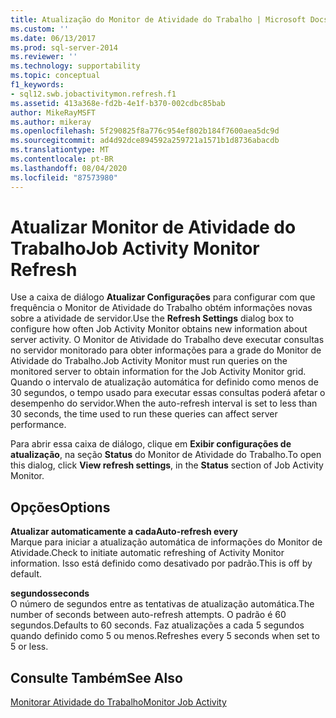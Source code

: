 ```yaml
---
title: Atualização do Monitor de Atividade do Trabalho | Microsoft Docs
ms.custom: ''
ms.date: 06/13/2017
ms.prod: sql-server-2014
ms.reviewer: ''
ms.technology: supportability
ms.topic: conceptual
f1_keywords:
- sql12.swb.jobactivitymon.refresh.f1
ms.assetid: 413a368e-fd2b-4e1f-b370-002cdbc85bab
author: MikeRayMSFT
ms.author: mikeray
ms.openlocfilehash: 5f290825f8a776c954ef802b184f7600aea5dc9d
ms.sourcegitcommit: ad4d92dce894592a259721a1571b1d8736abacdb
ms.translationtype: MT
ms.contentlocale: pt-BR
ms.lasthandoff: 08/04/2020
ms.locfileid: "87573980"
---
```

# <a name="job-activity-monitor-refresh"></a><span data-ttu-id="d5ace-102">Atualizar Monitor de Atividade do Trabalho</span><span class="sxs-lookup"><span data-stu-id="d5ace-102">Job Activity Monitor Refresh</span></span>
  <span data-ttu-id="d5ace-103">Use a caixa de diálogo **Atualizar Configurações** para configurar com que frequência o Monitor de Atividade do Trabalho obtém informações novas sobre a atividade de servidor.</span><span class="sxs-lookup"><span data-stu-id="d5ace-103">Use the **Refresh Settings** dialog box to configure how often Job Activity Monitor obtains new information about server activity.</span></span> <span data-ttu-id="d5ace-104">O Monitor de Atividade do Trabalho deve executar consultas no servidor monitorado para obter informações para a grade do Monitor de Atividade do Trabalho.</span><span class="sxs-lookup"><span data-stu-id="d5ace-104">Job Activity Monitor must run queries on the monitored server to obtain information for the Job Activity Monitor grid.</span></span> <span data-ttu-id="d5ace-105">Quando o intervalo de atualização automática for definido como menos de 30 segundos, o tempo usado para executar essas consultas poderá afetar o desempenho do servidor.</span><span class="sxs-lookup"><span data-stu-id="d5ace-105">When the auto-refresh interval is set to less than 30 seconds, the time used to run these queries can affect server performance.</span></span>  
  
 <span data-ttu-id="d5ace-106">Para abrir essa caixa de diálogo, clique em **Exibir configurações de atualização**, na seção **Status** do Monitor de Atividade do Trabalho.</span><span class="sxs-lookup"><span data-stu-id="d5ace-106">To open this dialog, click **View refresh settings**, in the **Status** section of Job Activity Monitor.</span></span>  
  
## <a name="options"></a><span data-ttu-id="d5ace-107">Opções</span><span class="sxs-lookup"><span data-stu-id="d5ace-107">Options</span></span>  
 <span data-ttu-id="d5ace-108">**Atualizar automaticamente a cada**</span><span class="sxs-lookup"><span data-stu-id="d5ace-108">**Auto-refresh every**</span></span>  
 <span data-ttu-id="d5ace-109">Marque para iniciar a atualização automática de informações do Monitor de Atividade.</span><span class="sxs-lookup"><span data-stu-id="d5ace-109">Check to initiate automatic refreshing of Activity Monitor information.</span></span> <span data-ttu-id="d5ace-110">Isso está definido como desativado por padrão.</span><span class="sxs-lookup"><span data-stu-id="d5ace-110">This is off by default.</span></span>  
  
 <span data-ttu-id="d5ace-111">**segundos**</span><span class="sxs-lookup"><span data-stu-id="d5ace-111">**seconds**</span></span>  
 <span data-ttu-id="d5ace-112">O número de segundos entre as tentativas de atualização automática.</span><span class="sxs-lookup"><span data-stu-id="d5ace-112">The number of seconds between auto-refresh attempts.</span></span> <span data-ttu-id="d5ace-113">O padrão é 60 segundos.</span><span class="sxs-lookup"><span data-stu-id="d5ace-113">Defaults to 60 seconds.</span></span> <span data-ttu-id="d5ace-114">Faz atualizações a cada 5 segundos quando definido como 5 ou menos.</span><span class="sxs-lookup"><span data-stu-id="d5ace-114">Refreshes every 5 seconds when set to 5 or less.</span></span>  
  
## <a name="see-also"></a><span data-ttu-id="d5ace-115">Consulte Também</span><span class="sxs-lookup"><span data-stu-id="d5ace-115">See Also</span></span>  
 [<span data-ttu-id="d5ace-116">Monitorar Atividade do Trabalho</span><span class="sxs-lookup"><span data-stu-id="d5ace-116">Monitor Job Activity</span></span>](../../ssms/agent/monitor-job-activity.md)  
  
  
